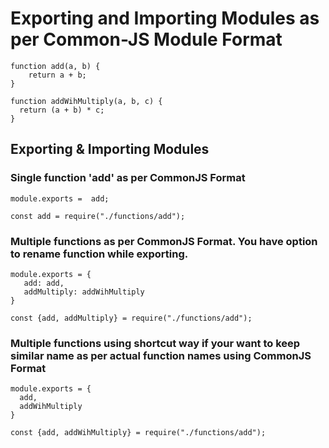 # Exporting and Importing Modules as per Common-JS Module Format
```
function add(a, b) {
    return a + b;
}

function addWihMultiply(a, b, c) {
  return (a + b) * c;
}

```
## Exporting & Importing Modules

### Single function 'add' as per CommonJS Format
```
module.exports =  add;

const add = require("./functions/add");
```

### Multiple functions as per CommonJS Format. You have option to rename function while exporting.
```
module.exports = {
   add: add,
   addMultiply: addWihMultiply
}

const {add, addMultiply} = require("./functions/add");

```

### Multiple functions using shortcut way if your want to keep similar name as per actual function names using CommonJS Format
```
module.exports = {
  add,
  addWihMultiply
}

const {add, addWihMultiply} = require("./functions/add");

```